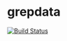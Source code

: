 grepdata
========

[![Build Status](https://travis-ci.org/Dakuan/grepdata.png?branch=master)](https://travis-ci.org/Dakuan/grepdata)
